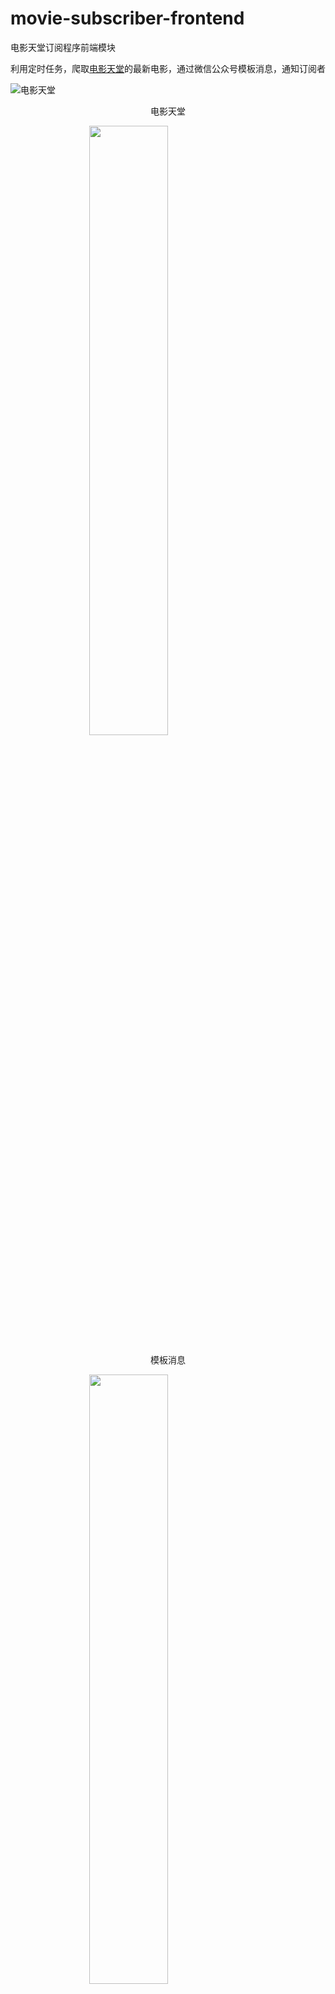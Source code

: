 # movie-subscriber-frontend
电影天堂订阅程序前端模块

利用定时任务，爬取[电影天堂](http://dytt8.net)的最新电影，通过微信公众号模板消息，通知订阅者

![电影天堂](https://img.zouyifeng.xyz//blog/dytt8.png)
<p align="center">电影天堂</p>

<img src="https://img.zouyifeng.xyz//blog/movie-news.png" style="margin: 0 auto; display: block;" width="50%" height="50%">
<p align="center">模板消息</p>


<img src="https://img.zouyifeng.xyz//blog/movie-news-detail.png" style="margin: 0 auto; display: block;" width="50%" height="50%">
<p align="center">电影详情</p>

